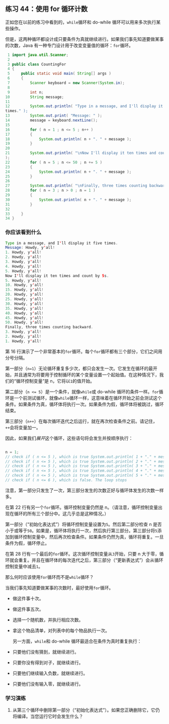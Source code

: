 ## 练习 44：使用 for 循环计数

正如您在以前的练习中看到的，`while`循环和 do-while 循环可以用来多次执行某些操作。

但是，这两种循环都设计成只要条件为真就继续进行。如果我们事先知道要做某事的次数，Java 有一种专门设计用于改变变量值的循环：`for`循环。

```java
 1 import java.util.Scanner;
 2 
 3 public class CountingFor
 4 {
 5     public static void main( String[] args )
 6     {
 7         Scanner keyboard = new Scanner(System.in);
 8 
 9         int n;
10         String message;
11 
12         System.out.println( "Type in a message, and I'll display it five 
times." );
13         System.out.print( "Message: " );
14         message = keyboard.nextLine();
15 
16         for ( n = 1 ; n <= 5 ; n++ )
17         {
18             System.out.println( n + ". " + message );
19         }
20 
21         System.out.println( "\nNow I'll display it ten times and count by 5s."
);
22         for ( n = 5 ; n <= 50 ; n += 5 )
23         {
24             System.out.println( n + ". " + message );
25         }
26 
27         System.out.println( "\nFinally, three times counting backward." );
28         for ( n = 3 ; n > 0 ; n ­= 1 )
29         {
30             System.out.println( n + ". " + message );
31         }
32 
33     }
34 }
```

### 你应该看到什么

```java
Type in a message, and I'll display it five times.
Message: Howdy, y'all!
1. Howdy, y'all!
2. Howdy, y'all!
3. Howdy, y'all!
4. Howdy, y'all!
5. Howdy, y'all!
Now I'll display it ten times and count by 5s.
5. Howdy, y'all!
10. Howdy, y'all!
15. Howdy, y'all!
20. Howdy, y'all!
25. Howdy, y'all!
30. Howdy, y'all!
35. Howdy, y'all!
40. Howdy, y'all!
45. Howdy, y'all!
50. Howdy, y'all!
Finally, three times counting backward.
3. Howdy, y'all!
2. Howdy, y'all!
1. Howdy, y'all!
```


第 16 行演示了一个非常基本的`for`循环。每个`for`循环都有三个部分，它们之间用分号分隔。

第一部分（`n=1`）无论循环重复多少次，都只会发生一次。它发生在循环的最开始，并且通常为将要用于控制循环的某个变量设置一个起始值。在这种情况下，我们的“循环控制变量”是 n，它将以`1`的值开始。

第二部分（`n <= 5`）是一个条件，就像`while`或 do-while 循环的条件一样。`for`循环是一个前测试循环，就像`while`循环一样，这意味着在循环开始之前会测试这个条件。如果条件为真，循环体将执行一次。如果条件为假，循环体将被跳过，循环结束。

第三部分（`n++`）在每次循环迭代之后运行，就在再次检查条件之前。请记住，`++`会将变量加一。

因此，如果我们*展开*这个循环，这些语句将会发生并按顺序执行：

```java

n = 1;
// check if ( n <= 5 ), which is true System.out.println( 1 + "." + message ); n++; // so now n is 2
// check if ( n <= 5 ), which is true System.out.println( 2 + "." + message ); n++; // so now n is 3
// check if ( n <= 5 ), which is true System.out.println( 3 + "." + message ); n++; // so now n is 4
// check if ( n <= 5 ), which is true System.out.println( 4 + "." + message ); n++; // so now n is 5
// check if ( n <= 5 ), which is true System.out.println( 5 + "." + message ); n++; // so now n is 6
// check if ( n <= 6 ), which is false. The loop stops
```

注意，第一部分只发生了一次，第三部分发生的次数正好与循环体发生的次数一样多。

在第 22 行有另一个`for`循环。循环控制变量仍然是 n。（请注意，循环控制变量出现在循环的所有三个部分中。这几乎总是这种情况。）

第一部分（“初始化表达式”）将循环控制变量设置为`5`。然后第二部分检查 n 是否小于或等于`50`。如果是，循环体将执行一次，然后执行第三部分。第三部分将`5`添加到循环控制变量中，然后再次检查条件。如果条件仍然为真，循环将重复。一旦条件为假，循环停止。

在第 28 行有一个最后的`for`循环。这次循环控制变量从`3`开始，只要 n 大于零，循环就会重复。并且在循环体的每次迭代之后，第三部分（“更新表达式”）会从循环控制变量中减去`1`。

那么何时应该使用`for`循环而不是`while`循环？

当我们事先知道要做某事的次数时，最好使用`for`循环。

+   做这件事十次。

+   做这件事五次。

+   选择一个随机数，并执行相应次数。

+   拿这个物品清单，对列表中的每个物品执行一次。

    另一方面，`while`和 do-while 循环最适合在条件为真时重复执行：

+   只要他们没有猜到，就继续进行。

+   只要你没有得到对子，就继续进行。

+   只要他们继续输入负数，就继续进行。

+   只要他们没有输入零，就继续进行。

### 学习演练

1. 从第三个循环中删除第一部分（“初始化表达式”）。如果您正确删除它，它仍将编译。当您运行它时会发生什么？

